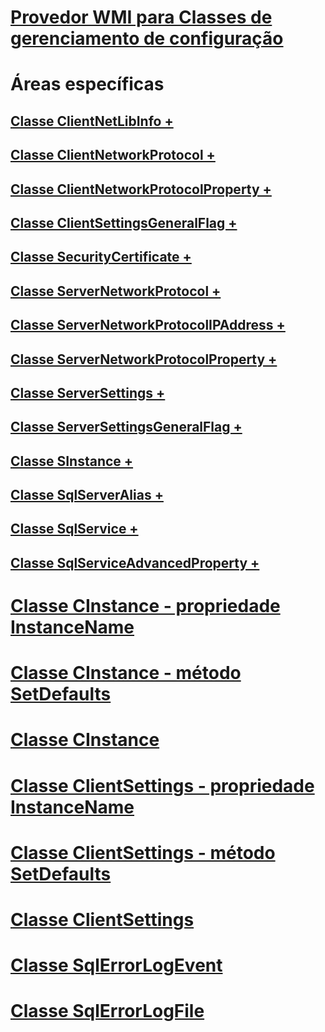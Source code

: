 # [Provedor WMI para Classes de gerenciamento de configuração](wmi-provider-for-configuration-management-classes.md)

# Áreas específicas
## [Classe ClientNetLibInfo +](../../relational-databases/wmi-provider-configuration-classes/clientnetlibinfo-class/clientnetlibinfo-class.md)
## [Classe ClientNetworkProtocol +](../../relational-databases/wmi-provider-configuration-classes/clientnetworkprotocol-class/clientnetworkprotocol-class.md)
## [Classe ClientNetworkProtocolProperty +](../../relational-databases/wmi-provider-configuration-classes/clientnetworkprotocolproperty-class/clientnetworkprotocolproperty-class.md)
## [Classe ClientSettingsGeneralFlag +](../../relational-databases/wmi-provider-configuration-classes/clientsettingsgeneralflag-class/clientsettingsgeneralflag-class.md)
## [Classe SecurityCertificate +](../../relational-databases/wmi-provider-configuration-classes/securitycertificate-class/context-property-securitycertificate-class.md)
## [Classe ServerNetworkProtocol +](../../relational-databases/wmi-provider-configuration-classes/servernetworkprotocol-class/enabled-property-servernetworkprotocol-class.md)
## [Classe ServerNetworkProtocolIPAddress +](../../relational-databases/wmi-provider-configuration-classes/servernetworkprotocolipaddress-class/enabled-property-servernetworkprotocolipaddress-class.md)
## [Classe ServerNetworkProtocolProperty +](../../relational-databases/wmi-provider-configuration-classes/servernetworkprotocolproperty-class/instancename-property-servernetworkprotocolproperty-class.md)
## [Classe ServerSettings +](../../relational-databases/wmi-provider-configuration-classes/serversettings-class/generalflags-property-serversettings-class.md)
## [Classe ServerSettingsGeneralFlag +](../../relational-databases/wmi-provider-configuration-classes/serversettingsgeneralflag-class/flagname-property-serversettingsgeneralflag-class.md)
## [Classe SInstance +](../../relational-databases/wmi-provider-configuration-classes/sinstance-class/sinstance-class.md)
## [Classe SqlServerAlias +](../../relational-databases/wmi-provider-configuration-classes/sqlserveralias-class/aliasname-property-sqlserveralias-class.md)
## [Classe SqlService +](../../relational-databases/wmi-provider-configuration-classes/sqlservice-class/acceptpause-property-sqlservice-class.md)
## [Classe SqlServiceAdvancedProperty +](../../relational-databases/wmi-provider-configuration-classes/sqlserviceadvancedproperty-class/isreadonly-property-sqlserviceadvancedproperty-class.md)

# [Classe CInstance - propriedade InstanceName](cinstance-class-instancename-property.md)
# [Classe CInstance - método SetDefaults](cinstance-class-setdefaults-method.md)
# [Classe CInstance](cinstance-class.md)
# [Classe ClientSettings - propriedade InstanceName](clientsettings-class-instancename-property.md)
# [Classe ClientSettings - método SetDefaults](clientsettings-class-setdefaults-method.md)
# [Classe ClientSettings](clientsettings-class.md)
# [Classe SqlErrorLogEvent](sqlerrorlogevent-class.md)
# [Classe SqlErrorLogFile](sqlerrorlogfile-class.md)
